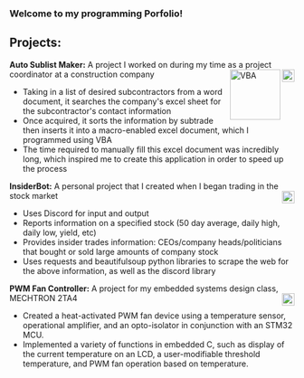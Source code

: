 ### Welcome to my programming Porfolio!

## Projects:
**Auto Sublist Maker:** A project I worked on during my time as a project coordinator at a construction company
[<img align="right" alt="Python" width="22px" src="https://upload.wikimedia.org/wikipedia/commons/thumb/c/c3/Python-logo-notext.svg/1024px-Python-logo-notext.svg.png" />][python-org] [<img align="right" alt="VBA" width="89px" src="https://user-images.githubusercontent.com/93336604/152653144-b4f6eee1-0cf8-4ef3-a551-8e4ce8705c89.png" />][vba]
  - Taking in a list of desired subcontractors from a word document, it searches the company's excel sheet for the subcontractor's contact information
  - Once acquired, it sorts the information by subtrade then inserts it into a macro-enabled excel document, which I programmed using VBA
  - The time required to manually fill this excel document was incredibly long, which inspired me to create this application in order to speed up the process

**InsiderBot:** A personal project that I created when I began trading in the stock market
[<img align="right" alt="Python" width="22px" src="https://upload.wikimedia.org/wikipedia/commons/thumb/c/c3/Python-logo-notext.svg/1024px-Python-logo-notext.svg.png" />][python-org]
  - Uses Discord for input and output
  - Reports information on a specified stock (50 day average, daily high, daily low, yield, etc)
  - Provides insider trades information: CEOs/company heads/politicians that bought or sold large amounts of company stock
  - Uses requests and beautifulsoup python libraries to scrape the web for the above information, as well as the discord library


**PWM Fan Controller:** A project for my embedded systems design class, MECHTRON 2TA4
[<img align="right" alt="C" width="22px" src="https://upload.wikimedia.org/wikipedia/commons/thumb/1/18/C_Programming_Language.svg/695px-C_Programming_Language.svg.png" />][c-prog]
  - Created a heat-activated PWM fan device using a temperature sensor, operational amplifier, and an opto-isolator in conjunction with an STM32 MCU.
  - Implemented a variety of functions in embedded C, such as display of the current temperature on an LCD, a user-modifiable threshold temperature, and PWM fan 
    operation based on temperature.


[linkedin]: https://www.linkedin.com/in/alexander-bartella-02/
[python-org]: https://www.python.org/
[c-prog]: https://devdocs.io/c/
[cpp]: https://docs.microsoft.com/en-us/cpp/?view=msvc-170
[keil-Arm]: https://www.keil.com/support/man/docs/armasm/armasm_dom1359731145130.htm
[vba]: https://docs.microsoft.com/en-us/office/vba/api/overview/
[vscode]: https://code.visualstudio.com/
[git-scm]: https://git-scm.com/
[ubuntu]: https://ubuntu.com/
